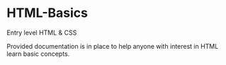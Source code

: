 # HTML-Basics
Entry level HTML &amp; CSS

<p>Provided documentation is in place to help anyone with interest in HTML learn basic concepts.</p>
